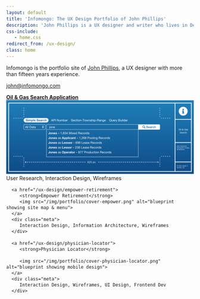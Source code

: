 ```yaml
---
layout: default
title: 'Infomongo: The UX Design Portfolio of John Phillips'
description: 'John Phillips is a UX designer and writer who lives in Denver, CO.'
css-include: 
   - home.css
redirect_from: /ux-design/
class: home
---
```



<section class="white" markdown="1">
   <div class="intro" markdown="1">
      
Infomongo is the portfolio site of [John Phillips](/about), a UX designer with more than fifteen years experience. 

<a href="&#x6D;&#97;&#105;l&#116;&#x6F;:&#106;&#111;&#x68;&#x6E;&#64;&#x69;&#x6E;f&#111;&#x6D;&#x6F;&#110;&#x67;&#111;&#46;&#x63;&#111;&#109;">&#106;&#111;&#x68;&#x6E;&#64;&#x69;&#x6E;f&#111;&#x6D;&#x6F;&#110;&#x67;&#111;&#46;&#x63;&#111;&#109;</a>
   

   </div>
   <div class="images">
      <a href="/ux-design/oil-and-gas-search">
         <strong>Oil &amp; Gas Search Application</strong>
         <img src="/img/portfolio/cover-oil-gas.png" alt="blueprint showing search field & menu">
      </a>
      <div class="meta">
          User Research, Interaction Design, Wireframes
      </div>

      
      <a href="/ux-design/empower-retirement">
         <strong>Empower Retirement</strong> 
         <img src="/img/portfolio/cover-empower.png" alt="blueprint showing site map & menu">
      </a>
      <div class="meta">
         Interaction Design, Information Architecture, Wireframes
      </div>
      
      <a href="/ux-design/physician-locator">
         <strong>Physician Locator</strong> 

         <img src="/img/portfolio/cover-physician-locator.png" alt="blueprint showing mobile design">
      </a>
      <div class="meta">
         Interaction Design, Wireframes, UI Design, Frontend Dev
      </div>
      
   </div>
</section>